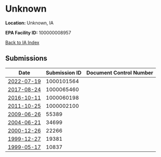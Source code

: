 # Unknown

**Location:** Unknown, IA

**EPA Facility ID:** 100000008957

[Back to IA Index](../../index.md)

## Submissions

| Date | Submission ID | Document Control Number |
|------|--------------|-------------------------|
| [2022-07-19](submissions/1000101564.md) | 1000101564 |  |
| [2017-08-24](submissions/1000065460.md) | 1000065460 |  |
| [2016-10-11](submissions/1000060198.md) | 1000060198 |  |
| [2011-10-25](submissions/1000002100.md) | 1000002100 |  |
| [2009-06-26](submissions/55389.md) | 55389 |  |
| [2004-06-21](submissions/34699.md) | 34699 |  |
| [2000-12-26](submissions/22266.md) | 22266 |  |
| [1999-12-27](submissions/19381.md) | 19381 |  |
| [1999-05-17](submissions/10837.md) | 10837 |  |
